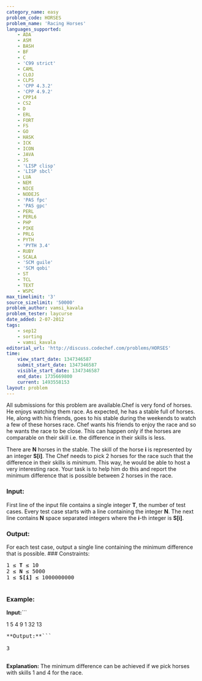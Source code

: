 ```yaml
---
category_name: easy
problem_code: HORSES
problem_name: 'Racing Horses'
languages_supported:
    - ADA
    - ASM
    - BASH
    - BF
    - C
    - 'C99 strict'
    - CAML
    - CLOJ
    - CLPS
    - 'CPP 4.3.2'
    - 'CPP 4.9.2'
    - CPP14
    - CS2
    - D
    - ERL
    - FORT
    - FS
    - GO
    - HASK
    - ICK
    - ICON
    - JAVA
    - JS
    - 'LISP clisp'
    - 'LISP sbcl'
    - LUA
    - NEM
    - NICE
    - NODEJS
    - 'PAS fpc'
    - 'PAS gpc'
    - PERL
    - PERL6
    - PHP
    - PIKE
    - PRLG
    - PYTH
    - 'PYTH 3.4'
    - RUBY
    - SCALA
    - 'SCM guile'
    - 'SCM qobi'
    - ST
    - TCL
    - TEXT
    - WSPC
max_timelimit: '3'
source_sizelimit: '50000'
problem_author: vamsi_kavala
problem_tester: laycurse
date_added: 2-07-2012
tags:
    - sep12
    - sorting
    - vamsi_kavala
editorial_url: 'http://discuss.codechef.com/problems/HORSES'
time:
    view_start_date: 1347346587
    submit_start_date: 1347346587
    visible_start_date: 1347346587
    end_date: 1735669800
    current: 1493558153
layout: problem
---
```

All submissions for this problem are available.Chef is very fond of horses. He enjoys watching them race. As expected, he has a stable full of horses. He, along with his friends, goes to his stable during the weekends to watch a few of these horses race. Chef wants his friends to enjoy the race and so he wants the race to be close. This can happen only if the horses are comparable on their skill i.e. the difference in their skills is less.

There are **N** horses in the stable. The skill of the horse **i** is represented by an integer **S\[i\]**. The Chef needs to pick 2 horses for the race such that the difference in their skills is *minimum*. This way, he would be able to host a very interesting race. Your task is to help him do this and report the minimum difference that is possible between 2 horses in the race.

### Input:

First line of the input file contains a single integer **T**, the number of test cases.
Every test case starts with a line containing the integer **N**.
The next line contains **N** space separated integers where the **i**-th integer is **S\[i\]**.
### Output:

For each test case, output a single line containing the minimum difference that is possible. ### Constraints:

<pre>
1 ≤ <b>T</b> ≤ 10
2 ≤ <b>N</b> ≤ 5000
1 ≤ <b>S[i]</b> ≤ 1000000000

</pre>
### Example:

**Input:**```

1
5
4 9 1 32 13

<pre>
**Output:**```

3

</pre>
**Explanation:** The minimum difference can be achieved if we pick horses with skills 1 and 4 for the race.
